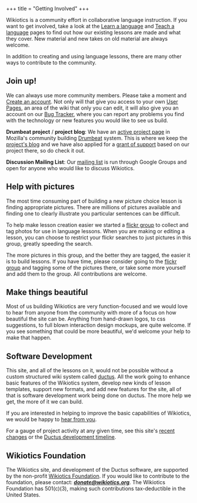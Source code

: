 +++
title = "Getting Involved"
+++

Wikiotics is a community effort in collaborative language instruction.
If you want to get involved, take a look at the [Learn a
language](/en/Take_a_lesson) and [Teach a language](/en/Make_a_lesson)
pages to find out how our existing lessons are made and what they cover.
New material and new takes on old material are always welcome.

In addition to creating and using language lessons, there are many other
ways to contribute to the community.

## Join up\!

We can always use more community members. Please take a moment and
[Create an account](http://wikiotics.org/create-account). Not only will
that give you access to your own [User Pages](/en/User_Pages), an area
of the wiki that only you can edit, it will also give you an account on
our [Bug Tracker](http://code.ductus.us/), where you can report any
problems you find with the technology or new features you would like to
see us build.

**Drumbeat project** / **project blog**: We have an [active project
page](https://www.drumbeat.org/project/wikiotics-tools-and-materials-collaborative-language-education)
in Mozilla's community building [Drumbeat](https://www.drumbeat.org)
system. This is where we keep the [project's
blog](https://www.drumbeat.org/project/wikiotics-tools-and-materials-collaborative-language-education/blog)
and we have also applied for a [grant of
support](http://www.mozilla.org/grants/education-fellowship.html) based
on our project there, so do check it out.

**Discussion Mailing List**: Our [mailing
list](http://groups.google.com/group/wikiotics) is run through Google
Groups and open for anyone who would like to discuss Wikiotics.

## Help with pictures

The most time consuming part of building a new picture choice lesson is
finding appropriate pictures. There are millions of pictures available
and finding one to clearly illustrate you particular sentences can be
difficult.

To help make lesson creation easier we started a [flickr
group](http://www.flickr.com/groups/wikiotics/) to collect and tag
photos for use in language lessons. When you are making or editing a
lesson, you can choose to restrict your flickr searches to just pictures
in this group, greatly speeding the search.

The more pictures in this group, and the better they are tagged, the
easier it is to build lessons. If you have time, please consider going
to the [flickr group](http://www.flickr.com/groups/wikiotics/) and
tagging some of the pictures there, or take some more yourself and add
them to the group. All contributions are welcome.

## Make things beautiful

Most of us building Wikiotics are very function-focused and we would
love to hear from anyone from the community with more of a focus on how
beautiful the site can be. Anything from hand-drawn logos, to css
suggestions, to full blown interaction design mockups, are quite
welcome. If you see something that could be more beautiful, we'd welcome
your help to make that happen.

## Software Development

This site, and all of the lessons on it, would not be possible without a
custom structured wiki system called [ductus](http://ductus.us/). All
the work going to enhance basic features of the Wikiotics system,
develop new kinds of lesson templates, support new formats, and add new
features for the site, all of that is software development work being
done on ductus. The more help we get, the more of it we can build.

If you are interested in helping to improve the basic capabilities of
Wikiotics, we would be happy to [hear from
you](http://alpha.wikiotics.org/wiki/contact).

For a gauge of project activity at any given time, see this site's
[recent changes](/special/recent_changes) or the [Ductus development
timeline](http://code.ductus.us/timeline).

## Wikiotics Foundation

The Wikiotics site, and development of the Ductus software, are
supported by the non-profit [Wikiotics
Foundation](/en/Wikiotics_Foundation). If you would like to contribute
to the foundation, please contact: ***donate@wikiotics.org***. The
Wikiotics Foundation has 501(c)(3), making such contributions
tax-deductible in the United States.
